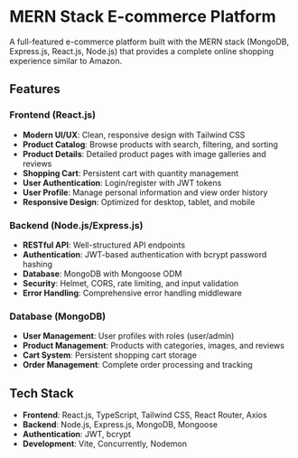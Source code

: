 # MERN Stack E-commerce Platform

A full-featured e-commerce platform built with the MERN stack (MongoDB, Express.js, React.js, Node.js) that provides a complete online shopping experience similar to Amazon.

## Features

### Frontend (React.js)
- **Modern UI/UX**: Clean, responsive design with Tailwind CSS
- **Product Catalog**: Browse products with search, filtering, and sorting
- **Product Details**: Detailed product pages with image galleries and reviews
- **Shopping Cart**: Persistent cart with quantity management
- **User Authentication**: Login/register with JWT tokens
- **User Profile**: Manage personal information and view order history
- **Responsive Design**: Optimized for desktop, tablet, and mobile

### Backend (Node.js/Express.js)
- **RESTful API**: Well-structured API endpoints
- **Authentication**: JWT-based authentication with bcrypt password hashing
- **Database**: MongoDB with Mongoose ODM
- **Security**: Helmet, CORS, rate limiting, and input validation
- **Error Handling**: Comprehensive error handling middleware

### Database (MongoDB)
- **User Management**: User profiles with roles (user/admin)
- **Product Management**: Products with categories, images, and reviews
- **Cart System**: Persistent shopping cart storage
- **Order Management**: Complete order processing and tracking

## Tech Stack

- **Frontend**: React.js, TypeScript, Tailwind CSS, React Router, Axios
- **Backend**: Node.js, Express.js, MongoDB, Mongoose
- **Authentication**: JWT, bcrypt
- **Development**: Vite, Concurrently, Nodemon

